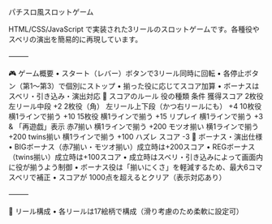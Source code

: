 パチスロ風スロットゲーム

HTML/CSS/JavaScript で実装された3リールのスロットゲームです。各種役やスベリの演出を簡易的に再現しています。

⸻

🎮 ゲーム概要
	•	スタート（レバー）ボタンで3リール同時に回転
	•	各停止ボタン（第1〜第3）で個別にストップ
	•	揃った役に応じてスコア加算
	•	ボーナスはスベリ・引き込み・演出対応
🧮 スコアのルール
役の種類
条件
獲得スコア
2枚役
左リール中段
+2
2枚役（角）
左リール上下段（かつ右リールにも）
+4
10枚役
横1ラインで揃う
+10
15枚役
横1ラインで揃う
+15
リプレイ
横1ラインで揃う
+3 & 「再遊戯」表示
赤7揃い
横1ラインで揃う
+200
モツオ揃い
横1ラインで揃う
+200
twins揃い
横1ラインで揃う
+100
ハズレ
スコア -3
🎰 ボーナス・演出仕様
	•	BIGボーナス（赤7揃い・モツオ揃い）成立時は+200スコア
	•	REGボーナス（twins揃い）成立時は+100スコア
	•	成立時はスベリ・引き込みによって画面内に役が揃うよう制御
	•	ボーナス役は「揃いにくさ」を軽減するため、最大6コマスベリで補正
	•	スコアが 1000点を超えるとクリア（表示対応あり）

⸻

🔁 リール構成
	•	各リールは17絵柄で構成（滑り考慮のため柔軟に設定可）
